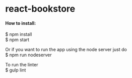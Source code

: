 # react-bookstore

#### How to install:   
$ npm install   
$ npm start   

Or if you want to run the app using the node server just do   
$ npm run nodeserver   

To run the linter   
$ gulp lint   
